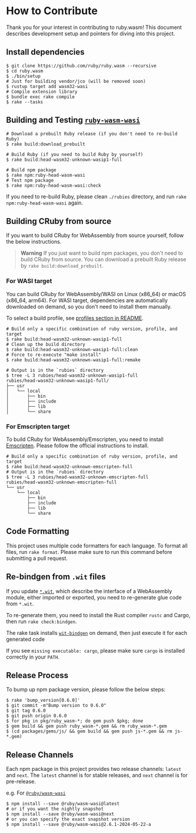 # How to Contribute

Thank you for your interest in contributing to ruby.wasm!
This document describes development setup and pointers for diving into this project.

## Install dependencies

```console
$ git clone https://github.com/ruby/ruby.wasm --recursive
$ cd ruby.wasm
$ ./bin/setup
# Just for building vendor/jco (will be removed soon)
$ rustup target add wasm32-wasi
# Compile extension library
$ bundle exec rake compile
$ rake --tasks
```

## Building and Testing [`ruby-wasm-wasi`](./packages/npm-packages/ruby-wasm-wasi)

```console
# Download a prebuilt Ruby release (if you don't need to re-build Ruby)
$ rake build:download_prebuilt

# Build Ruby (if you need to build Ruby by yourself)
$ rake build:head-wasm32-unknown-wasip1-full

# Build npm package
$ rake npm:ruby-head-wasm-wasi
# Test npm package
$ rake npm:ruby-head-wasm-wasi:check
```

If you need to re-build Ruby, please clean `./rubies` directory, and run `rake npm:ruby-head-wasm-wasi` again.

## Building CRuby from source

If you want to build CRuby for WebAssembly from source yourself, follow the below instructions.

> **Warning**
> If you just want to build npm packages, you don't need to build CRuby from source.
> You can download a prebuilt Ruby release by `rake build:download_prebuilt`.

### For WASI target

You can build CRuby for WebAssembly/WASI on Linux (x86_64) or macOS (x86_64, arm64).
For WASI target, dependencies are automatically downloaded on demand, so you don't need to install them manually.

To select a build profile, see [profiles section in README](https://github.com/ruby/ruby.wasm#profiles).

```console
# Build only a specific combination of ruby version, profile, and target
$ rake build:head-wasm32-unknown-wasip1-full
# Clean up the build directory
$ rake build:head-wasm32-unknown-wasip1-full:clean
# Force to re-execute "make install"
$ rake build:head-wasm32-unknown-wasip1-full:remake

# Output is in the `rubies` directory
$ tree -L 3 rubies/head-wasm32-unknown-wasip1-full
rubies/head-wasm32-unknown-wasip1-full/
├── usr
│   └── local
│       ├── bin
│       ├── include
│       ├── lib
│       └── share
```

### For Emscripten target

To build CRuby for WebAssembly/Emscripten, you need to install [Emscripten](https://emscripten.org).
Please follow the official instructions to install.

```console
# Build only a specific combination of ruby version, profile, and target
$ rake build:head-wasm32-unknown-emscripten-full
# Output is in the `rubies` directory
$ tree -L 3 rubies/head-wasm32-unknown-emscripten-full
rubies/head-wasm32-unknown-emscripten-full
└── usr
    └── local
        ├── bin
        ├── include
        ├── lib
        └── share
```

## Code Formatting

This project uses multiple code formatters for each language.
To format all files, run `rake format`.
Please make sure to run this command before submitting a pull request.

## Re-bindgen from `.wit` files

If you update [`*.wit`](https://github.com/WebAssembly/component-model/blob/ed90add27ae845b2e2b9d7db38a966d9f78aa4c0/design/mvp/WIT.md), which describe the interface of a WebAssembly module, either imported or exported, you need to re-generate glue code from `*.wit`.

To re-generate them, you need to install the Rust compiler `rustc` and Cargo, then run `rake check:bindgen`.

The rake task installs [`wit-bindgen`](https://github.com/bytecodealliance/wit-bindgen) on demand, then just execute it for each generated code

If you see `missing executable: cargo`, please make sure `cargo` is installed correctly in your `PATH`.

## Release Process

To bump up npm package version, please follow the below steps:

```
$ rake 'bump_version[0.6.0]'
$ git commit -m"Bump version to 0.6.0"
$ git tag 0.6.0
$ git push origin 0.6.0
$ for pkg in pkg/ruby_wasm-*; do gem push $pkg; done
$ gem build && gem push ruby_wasm-*.gem && rm ruby_wasm-*.gem
$ (cd packages/gems/js/ && gem build && gem push js-*.gem && rm js-*.gem)
```

## Release Channels

Each npm package in this project provides two release channels: `latest` and `next`. The `latest` channel is for stable releases, and `next` channel is for pre-release.

e.g. For [`@ruby/wasm-wasi`](https://www.npmjs.com/package/@ruby/wasm-wasi)

```console
$ npm install --save @ruby/wasm-wasi@latest
# or if you want the nightly snapshot
$ npm install --save @ruby/wasm-wasi@next
# or you can specify the exact snapshot version
$ npm install --save @ruby/wasm-wasi@2.6.1-2024-05-22-a
```
